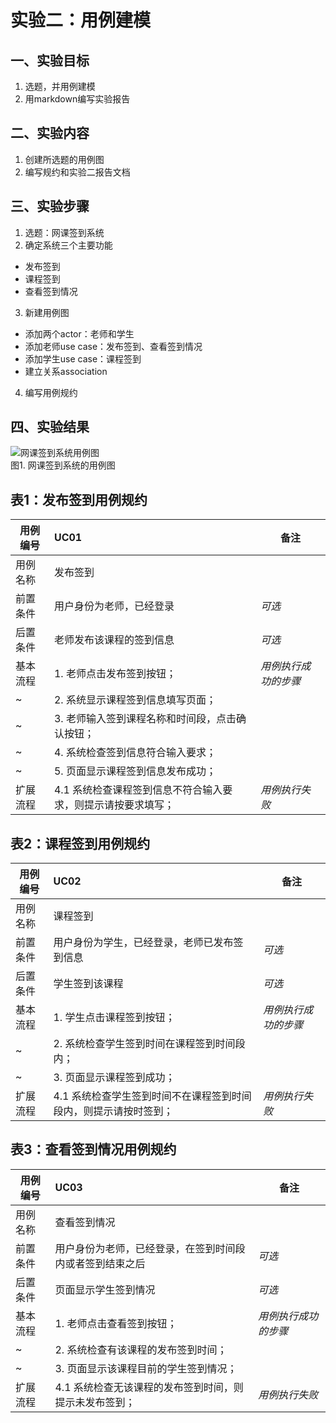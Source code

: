 # 实验二：用例建模

## 一、实验目标

1. 选题，并用例建模
3. 用markdown编写实验报告

## 二、实验内容

1. 创建所选题的用例图
2. 编写规约和实验二报告文档

## 三、实验步骤

1. 选题：网课签到系统
2. 确定系统三个主要功能 
- 发布签到
- 课程签到 
- 查看签到情况
3. 新建用例图 
- 添加两个actor：老师和学生
- 添加老师use case：发布签到、查看签到情况
- 添加学生use case：课程签到
- 建立关系association
4. 编写用例规约

## 四、实验结果

![网课签到系统用例图](./UML_02.jpg)  
图1. 网课签到系统的用例图

## 表1：发布签到用例规约  

用例编号  | UC01 | 备注  
-|:-|-  
用例名称  |  发布签到 |   
前置条件  |  用户身份为老师，已经登录   | *可选*   
后置条件  |  老师发布该课程的签到信息   | *可选*   
基本流程  | 1. 老师点击发布签到按钮；  |*用例执行成功的步骤* 
~| 2. 系统显示课程签到信息填写页面； |  
~| 3. 老师输入签到课程名称和时间段，点击确认按钮；  | 
~| 4. 系统检查签到信息符合输入要求； |
~| 5. 页面显示课程签到信息发布成功； |
扩展流程  | 4.1 系统检查课程签到信息不符合输入要求，则提示请按要求填写； |*用例执行失败* 

## 表2：课程签到用例规约  

用例编号  | UC02 | 备注  
-|:-|-  
用例名称  |  课程签到 |   
前置条件  |  用户身份为学生，已经登录，老师已发布签到信息   | *可选*   
后置条件  |  学生签到该课程   | *可选*   
基本流程  | 1. 学生点击课程签到按钮；  |*用例执行成功的步骤* 
~| 2. 系统检查学生签到时间在课程签到时间段内； |
~| 3. 页面显示课程签到成功； |
扩展流程  | 4.1 系统检查学生签到时间不在课程签到时间段内，则提示请按时签到； |*用例执行失败* 

## 表3：查看签到情况用例规约  

用例编号  | UC03 | 备注  
-|:-|-  
用例名称  |  查看签到情况 |   
前置条件  |  用户身份为老师，已经登录，在签到时间段内或者签到结束之后   | *可选*   
后置条件  |  页面显示学生签到情况   | *可选*   
基本流程  | 1. 老师点击查看签到按钮；  |*用例执行成功的步骤* 
~| 2. 系统检查有该课程的发布签到时间； |  
~| 3. 页面显示该课程目前的学生签到情况； |
扩展流程  | 4.1 系统检查无该课程的发布签到时间，则提示未发布签到； |*用例执行失败* 
